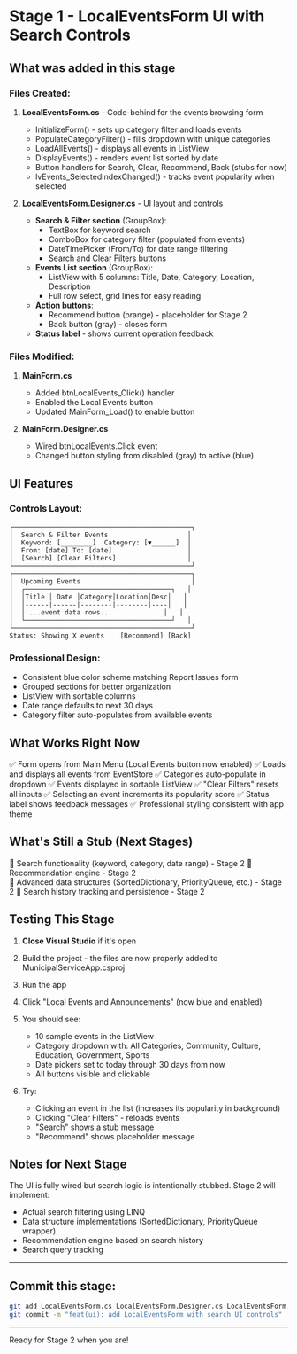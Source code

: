 # Stage 1 - LocalEventsForm UI with Search Controls

## What was added in this stage

### Files Created:
1. **LocalEventsForm.cs** - Code-behind for the events browsing form
   - InitializeForm() - sets up category filter and loads events
   - PopulateCategoryFilter() - fills dropdown with unique categories
   - LoadAllEvents() - displays all events in ListView
   - DisplayEvents() - renders event list sorted by date
   - Button handlers for Search, Clear, Recommend, Back (stubs for now)
   - lvEvents_SelectedIndexChanged() - tracks event popularity when selected

2. **LocalEventsForm.Designer.cs** - UI layout and controls
   - **Search & Filter section** (GroupBox):
     - TextBox for keyword search
     - ComboBox for category filter (populated from events)
     - DateTimePicker (From/To) for date range filtering
     - Search and Clear Filters buttons
   - **Events List section** (GroupBox):
     - ListView with 5 columns: Title, Date, Category, Location, Description
     - Full row select, grid lines for easy reading
   - **Action buttons**:
     - Recommend button (orange) - placeholder for Stage 2
     - Back button (gray) - closes form
   - **Status label** - shows current operation feedback

### Files Modified:
1. **MainForm.cs**
   - Added btnLocalEvents_Click() handler
   - Enabled the Local Events button
   - Updated MainForm_Load() to enable button

2. **MainForm.Designer.cs**
   - Wired btnLocalEvents.Click event
   - Changed button styling from disabled (gray) to active (blue)

## UI Features

### Controls Layout:
```
┌─────────────────────────────────────────────┐
│  Search & Filter Events                    │
│  Keyword: [________]  Category: [▼______]  │
│  From: [date] To: [date]                   │
│  [Search] [Clear Filters]                  │
└─────────────────────────────────────────────┘
┌─────────────────────────────────────────────┐
│  Upcoming Events                            │
│  ┌─────────────────────────────────────┐   │
│  │Title │ Date │Category│Location│Desc│   │
│  │------|------|--------|--------|----│   │
│  │ ...event data rows...             │   │
│  └─────────────────────────────────────┘   │
└─────────────────────────────────────────────┘
Status: Showing X events    [Recommend] [Back]
```

### Professional Design:
- Consistent blue color scheme matching Report Issues form
- Grouped sections for better organization
- ListView with sortable columns
- Date range defaults to next 30 days
- Category filter auto-populates from available events

## What Works Right Now

✅ Form opens from Main Menu (Local Events button now enabled)
✅ Loads and displays all events from EventStore
✅ Categories auto-populate in dropdown
✅ Events displayed in sortable ListView
✅ "Clear Filters" resets all inputs
✅ Selecting an event increments its popularity score
✅ Status label shows feedback messages
✅ Professional styling consistent with app theme

## What's Still a Stub (Next Stages)

🔲 Search functionality (keyword, category, date range) - Stage 2
🔲 Recommendation engine - Stage 2  
🔲 Advanced data structures (SortedDictionary, PriorityQueue, etc.) - Stage 2
🔲 Search history tracking and persistence - Stage 2

## Testing This Stage

1. **Close Visual Studio** if it's open
2. Build the project - the files are now properly added to MunicipalServiceApp.csproj
3. Run the app
3. Click "Local Events and Announcements" (now blue and enabled)
4. You should see:
   - 10 sample events in the ListView
   - Category dropdown with: All Categories, Community, Culture, Education, Government, Sports
   - Date pickers set to today through 30 days from now
   - All buttons visible and clickable

5. Try:
   - Clicking an event in the list (increases its popularity in background)
   - Clicking "Clear Filters" - reloads events
   - "Search" shows a stub message
   - "Recommend" shows placeholder message

## Notes for Next Stage

The UI is fully wired but search logic is intentionally stubbed. Stage 2 will implement:
- Actual search filtering using LINQ
- Data structure implementations (SortedDictionary, PriorityQueue wrapper)
- Recommendation engine based on search history
- Search query tracking

---

## Commit this stage:

```bash
git add LocalEventsForm.cs LocalEventsForm.Designer.cs LocalEventsForm.resx MainForm.cs MainForm.Designer.cs MunicipalServiceApp.csproj STAGE_1_README.md
git commit -m "feat(ui): add LocalEventsForm with search UI controls"
```

---

Ready for Stage 2 when you are!

